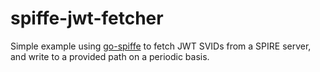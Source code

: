 # spiffe-jwt-fetcher

Simple example using [go-spiffe](https://github.com/spiffe/go-spiffe) to fetch JWT SVIDs from a SPIRE server, and write to a provided path on a periodic basis. 
